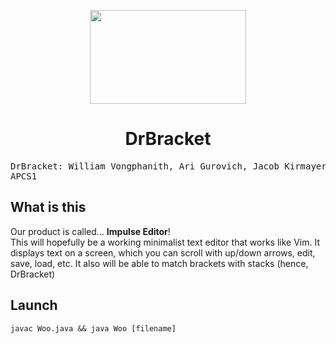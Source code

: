 <html>
  <head></head>
  <body>
  <p align="center">
  <img src="https://user-images.githubusercontent.com/67127399/170313423-6a3eff48-c339-47b3-80f2-5778aafbb511.png" width="250px" height="150px">

  <h1 align="center">DrBracket</h1>
<pre>
DrBracket: William Vongphanith, Ari Gurovich, Jacob Kirmayer
APCS1
</pre>

  <h2>What is this</h2>
    Our product is called... <strong>Impulse Editor</strong>!<br>
This will hopefully be a working minimalist text editor that works like Vim. It displays text on a screen, which you can scroll with up/down arrows, edit, save, load, etc. It also will be able to match brackets with stacks (hence, DrBracket)

  <h2>Launch</h2>
  <code>javac Woo.java && java Woo [filename]</code>

  </p>
  </body>
</html>
